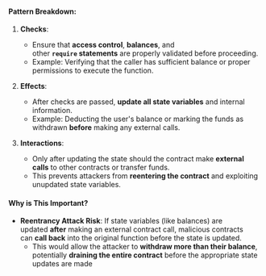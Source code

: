 #### **Pattern Breakdown**:

1.  **Checks**:

    -   Ensure that **access control**, **balances**, and other **`require` statements** are properly validated before proceeding.
    -   Example: Verifying that the caller has sufficient balance or proper permissions to execute the function.
2.  **Effects**:

    -   After checks are passed, **update all state variables** and internal information.
    -   Example: Deducting the user's balance or marking the funds as withdrawn **before** making any external calls.
3.  **Interactions**:

    -   Only after updating the state should the contract make **external calls** to other contracts or transfer funds.
    -   This prevents attackers from **reentering the contract** and exploiting unupdated state variables.

#### **Why is This Important?**

-   **Reentrancy Attack Risk**: If state variables (like balances) are updated **after** making an external contract call, malicious contracts can **call back** into the original function before the state is updated.
    -   This would allow the attacker to **withdraw more than their balance**, potentially **draining the entire contract** before the appropriate state updates are made